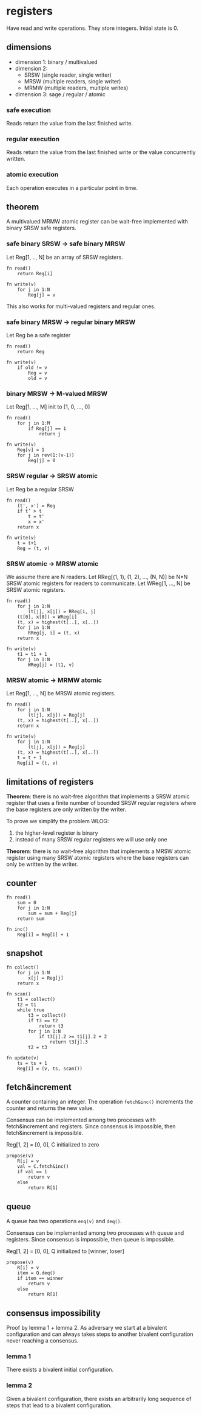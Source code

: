 # registers

Have read and write operations. They store integers. Initial state is 0.

## dimensions

- dimension 1: binary / multivalued
- dimension 2:
  - SRSW (single reader, single writer)
  - MRSW (multiple readers, single writer)
  - MRMW (multiple readers, multiple writes)
- dimension 3: sage / regular / atomic

### safe execution

Reads return the value from the last finished write.

### regular execution

Reads return the value from the last finished write or the value concurrently written.

### atomic execution

Each operation executes in a particular point in time.

## theorem

A multivalued MRMW atomic register can be wait-free implemented with binary SRSW safe registers.

### safe binary SRSW $\to$ safe binary MRSW

Let Reg[1, .., N] be an array of SRSW registers.

```
fn read()
	return Reg[i]

fn write(v)
	for j in 1:N
		Reg[j] = v
```

This also works for multi-valued registers and regular ones.

### safe binary MRSW $\to$ regular binary MRSW

Let Reg be a safe register

```
fn read()
	return Reg

fn write(v)
	if old != v
		Reg = v
		old = v
```

### binary MRSW $\to$ M-valued MRSW

Let Reg[1, ..., M] init to [1, 0, ..., 0]

```
fn read()
	for j in 1:M
		if Reg[j] == 1
			return j

fn write(v)
	Reg[v] = 1
	for j in rev(1:(v-1))
		Reg[j] = 0
```

### SRSW regular $\to$ SRSW atomic

Let Reg be a regular SRSW

```
fn read()
	(t', x') = Reg
	if t’ > t
		t = t'
		x = x'
	return x

fn write(v)
	t = t+1
	Reg = (t, v)
```

### SRSW atomic $\to$ MRSW atomic

We assume there are N readers. Let RReg[(1, 1), (1, 2), ..., (N, N)] be N\*N SRSW atomic registers for readers to communicate. Let WReg[1, ..., N] be SRSW atomic registers.

```
fn read()
	for j in 1:N
		(t[j], x[j]) = RReg[i, j]
	(t[0], x[0]) = WReg[i]
	(t, x) = highest(t[..], x[..])
	for j in 1:N
		RReg[j, i] = (t, x)
	return x

fn write(v)
	t1 = t1 + 1
	for j in 1:N
		WReg[j] = (t1, v)
```

### MRSW atomic $\to$ MRMW atomic

Let Reg[1, ..., N] be MRSW atomic registers.

```
fn read()
	for j in 1:N
		(t[j], x[j]) = Reg[j]
	(t, x) = highest(t[..], x[..])
	return x

fn write(v)
	for j in 1:N
		(t[j], x[j]) = Reg[j]
	(t, x) = highest(t[..], x[..])
	t = t + 1
	Reg[i] = (t, v)
```

## limitations of registers

**Theorem**: there is no wait-free algorithm that implements a SRSW atomic register that uses a finite number of bounded SRSW regular registers where the base registers are only written by the writer.

To prove we simplify the problem WLOG:

1. the higher-level register is binary
2. instead of many SRSW regular registers we will use only one

**Theorem**: there is no wait-free algorithm that implements a MRSW atomic register using many SRSW atomic registers where the base registers can only be written by the writer.

## counter

```
fn read()
	sum = 0
	for j in 1:N
		sum = sum + Reg[j]
	return sum

fn inc()
	Reg[i] = Reg[i] + 1
```

## snapshot

```
fn collect()
	for j in 1:N
		x[j] = Reg[j]
	return x

fn scan()
	t1 = collect()
	t2 = t1
	while true
		t3 = collect()
		if t3 == t2
			return t3
		for j in 1:N
			if t3[j].2 >= t1[j].2 + 2
				return t3[j].3
		t2 = t3

fn update(v)
	ts = ts + 1
	Reg[i] = (v, ts, scan())
```

## fetch&increment

A counter containing an integer. The operation `fetch&inc()` increments the counter and returns the new value.

Consensus can be implemented among two processes with fetch&increment and registers. Since consensus is impossible, then fetch&increment is impossible.

Reg[1, 2] = [0, 0], C initialized to zero

```
propose(v)
	R[i] = v
	val = C.fetch&inc()
	if val == 1
		return v
	else
		return R[1]
```

## queue

A queue has two operations `enq(v)` and `deq()`.

Consensus can be implemented among two processes with queue and registers. Since consensus is impossible, then queue is impossible.

Reg[1, 2] = [0, 0], Q initialized to [winner, loser]

```
propose(v)
	R[i] = v
	item = Q.deq()
	if item == winner
		return v
	else
		return R[1]
```

## consensus impossibility

Proof by lemma 1 + lemma 2. As adversary we start at a bivalent configuration and can always takes steps to another bivalent configuration never reaching a consensus.

### lemma 1

There exists a bivalent initial configuration.

### lemma 2

Given a bivalent configuration, there exists an arbitrarily long sequence of steps that lead to a bivalent configuration.

